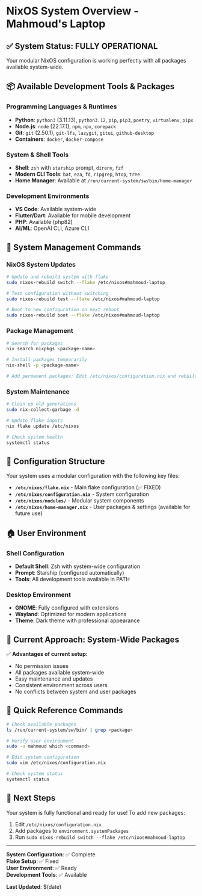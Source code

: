 # NixOS System Overview - Mahmoud's Laptop

## ✅ System Status: FULLY OPERATIONAL

Your modular NixOS configuration is working perfectly with all packages available system-wide.

## 📦 Available Development Tools & Packages

### **Programming Languages & Runtimes**
- **Python**: `python3` (3.11.13), `python3.12`, `pip`, `pip3`, `poetry`, `virtualenv`, `pipx`
- **Node.js**: `node` (22.17.1), `npm`, `npx`, `corepack`
- **Git**: `git` (2.50.1), `git-lfs`, `lazygit`, `gitui`, `github-desktop`
- **Containers**: `docker`, `docker-compose`

### **System & Shell Tools**
- **Shell**: `zsh` with `starship` prompt, `direnv`, `fzf`
- **Modern CLI Tools**: `bat`, `eza`, `fd`, `ripgrep`, `htop`, `tree`
- **Home Manager**: Available at `/run/current-system/sw/bin/home-manager`

### **Development Environments**
- **VS Code**: Available system-wide
- **Flutter/Dart**: Available for mobile development  
- **PHP**: Available (php82)
- **AI/ML**: OpenAI CLI, Azure CLI

## 🔧 System Management Commands

### **NixOS System Updates**
```bash
# Update and rebuild system with flake
sudo nixos-rebuild switch --flake /etc/nixos#mahmoud-laptop

# Test configuration without switching
sudo nixos-rebuild test --flake /etc/nixos#mahmoud-laptop

# Boot to new configuration on next reboot
sudo nixos-rebuild boot --flake /etc/nixos#mahmoud-laptop
```

### **Package Management**
```bash
# Search for packages
nix search nixpkgs <package-name>

# Install packages temporarily
nix-shell -p <package-name>

# Add permanent packages: Edit /etc/nixos/configuration.nix and rebuild
```

### **System Maintenance**
```bash
# Clean up old generations
sudo nix-collect-garbage -d

# Update flake inputs
nix flake update /etc/nixos

# Check system health
systemctl status
```

## 📁 Configuration Structure

Your system uses a modular configuration with the following key files:

- **`/etc/nixos/flake.nix`** - Main flake configuration (✅ FIXED)
- **`/etc/nixos/configuration.nix`** - System configuration
- **`/etc/nixos/modules/`** - Modular system components
- **`/etc/nixos/home-manager.nix`** - User packages & settings (available for future use)

## 🏠 User Environment

### **Shell Configuration**
- **Default Shell**: Zsh with system-wide configuration
- **Prompt**: Starship (configured automatically)
- **Tools**: All development tools available in PATH

### **Desktop Environment**
- **GNOME**: Fully configured with extensions
- **Wayland**: Optimized for modern applications
- **Theme**: Dark theme with professional appearance

## 🔄 Current Approach: System-Wide Packages

✅ **Advantages of current setup:**
- No permission issues
- All packages available system-wide
- Easy maintenance and updates
- Consistent environment across users
- No conflicts between system and user packages

## 📝 Quick Reference Commands

```bash
# Check available packages
ls /run/current-system/sw/bin/ | grep <package>

# Verify user environment
sudo -u mahmoud which <command>

# Edit system configuration
sudo vim /etc/nixos/configuration.nix

# Check system status
systemctl status
```

## 🎯 Next Steps

Your system is fully functional and ready for use! To add new packages:

1. Edit `/etc/nixos/configuration.nix`
2. Add packages to `environment.systemPackages`
3. Run `sudo nixos-rebuild switch --flake /etc/nixos#mahmoud-laptop`

---

**System Configuration**: ✅ Complete  
**Flake Setup**: ✅ Fixed  
**User Environment**: ✅ Ready  
**Development Tools**: ✅ Available  

**Last Updated**: $(date)
